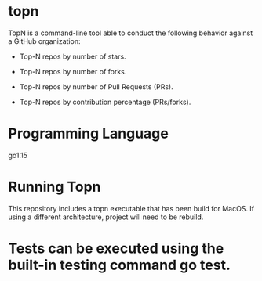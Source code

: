 # topn

TopN is a command-line tool able to conduct the following behavior against a GitHub organization:

- Top-N repos by number of stars.

- Top-N repos by number of forks.

- Top-N repos by number of Pull Requests (PRs).

- Top-N repos by contribution percentage (PRs/forks).


# Programming Language

go1.15 

# Running Topn

This repository includes a topn executable that has been build for MacOS. If using a different architecture, project will need to be rebuild.

# Tests can be executed using the built-in testing command go test.

